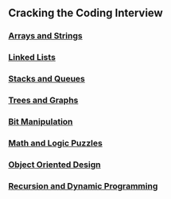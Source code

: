 ## Cracking the Coding Interview

### [Arrays and Strings](arrays-and-strings/arrays-and-strings.md)

### [Linked Lists](linked-lists/linked-lists.md)

### [Stacks and Queues](stacks-and-queues/stacks-and-queues.md)

### [Trees and Graphs](trees-and-graphs/trees-and-graphs.md)

### [Bit Manipulation](bit-manipulation/bit-manipulation.md)

### [Math and Logic Puzzles](math-and-logic-puzzles/math-and-logic-puzzles.md)

### [Object Oriented Design](object-oriented-design/object-oriented-design.md)

### [Recursion and Dynamic Programming](recursion-and-dynamic-programming/recursion-and-dynamic-programming.md)